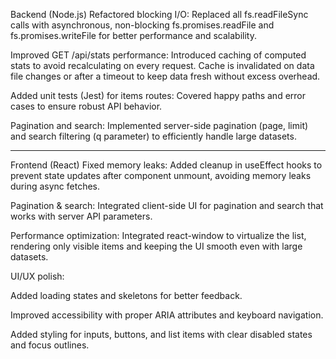 Backend (Node.js)
Refactored blocking I/O:
Replaced all fs.readFileSync calls with asynchronous, non-blocking fs.promises.readFile and fs.promises.writeFile for better performance and scalability.

Improved GET /api/stats performance:
Introduced caching of computed stats to avoid recalculating on every request. Cache is invalidated on data file changes or after a timeout to keep data fresh without excess overhead.

Added unit tests (Jest) for items routes:
Covered happy paths and error cases to ensure robust API behavior.

Pagination and search:
Implemented server-side pagination (page, limit) and search filtering (q parameter) to efficiently handle large datasets.

----

Frontend (React)
Fixed memory leaks:
Added cleanup in useEffect hooks to prevent state updates after component unmount, avoiding memory leaks during async fetches.

Pagination & search:
Integrated client-side UI for pagination and search that works with server API parameters.

Performance optimization:
Integrated react-window to virtualize the list, rendering only visible items and keeping the UI smooth even with large datasets.

UI/UX polish:

Added loading states and skeletons for better feedback.

Improved accessibility with proper ARIA attributes and keyboard navigation.

Added styling for inputs, buttons, and list items with clear disabled states and focus outlines.

